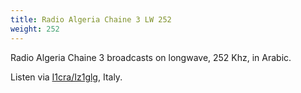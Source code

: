 ```yaml
---
title: Radio Algeria Chaine 3 LW 252
weight: 252
---
```

Radio Algeria Chaine 3 broadcasts on longwave, 252 Khz,
in Arabic.

Listen via [I1cra/Iz1glg](http://kiwisdr.briata.org:8073/?f=252.00amnz10), Italy.
